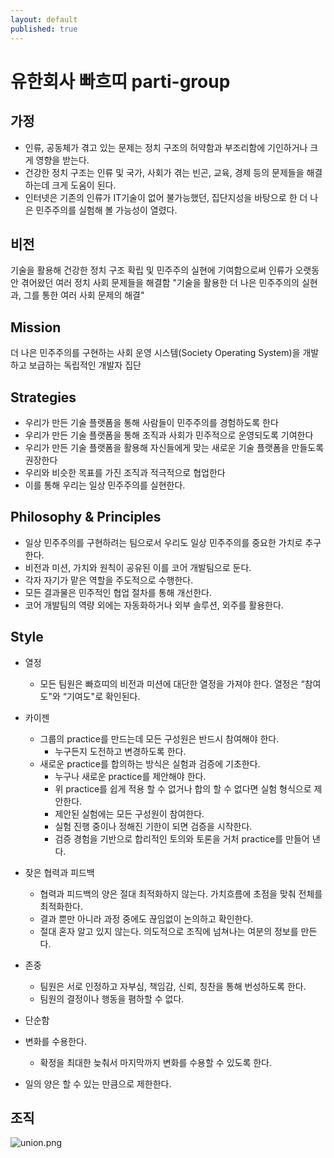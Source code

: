 ```yaml
---
layout: default
published: true
---
```


# 유한회사 빠흐띠 parti-group

## 가정

* 인류, 공동체가 겪고 있는 문제는 정치 구조의 허약함과 부조리함에 기인하거나 크게 영향을 받는다.
* 건강한 정치 구조는 인류 및 국가, 사회가 겪는 빈곤, 교육, 경제 등의 문제들을 해결하는데 크게 도움이 된다.
* 인터넷은 기존의 인류가 IT기술이 없어 불가능했던, 집단지성을 바탕으로 한 더 나은 민주주의를 실험해 볼 가능성이 열렸다.

## 비전

기술을 활용해 건강한 정치 구조 확립 및 민주주의 실현에 기여함으로써 인류가 오랫동안 겪어왔던 여러 정치 사회 문제들을 해결함 "기술을 활용한 더 나은 민주주의의 실현과, 그를 통한 여러 사회 문제의 해결"

## Mission

더 나은 민주주의를 구현하는 사회 운영 시스템(Society Operating System)을 개발하고 보급하는 독립적인 개발자 집단

## Strategies

* 우리가 만든 기술 플랫폼을 통해 사람들이 민주주의를 경험하도록 한다
* 우리가 만든 기술 플랫폼을 통해 조직과 사회가 민주적으로 운영되도록 기여한다
* 우리가 만든 기술 플랫폼을 활용해 자신들에게 맞는 새로운 기술 플랫폼을 만들도록 권장한다
* 우리와 비슷한 목표를 가진 조직과 적극적으로 협업한다
* 이를 통해 우리는 일상 민주주의를 실현한다.

## Philosophy & Principles

* 일상 민주주의를 구현하려는 팀으로서 우리도 일상 민주주의를 중요한 가치로 추구한다.
* 비전과 미션, 가치와 원칙이 공유된 이를 코어 개발팀으로 둔다.
* 각자 자기가 맡은 역할을 주도적으로 수행한다.
* 모든 결과물은 민주적인 협업 절차를 통해 개선한다.
* 코어 개발팀의 역량 외에는 자동화하거나 외부 솔루션, 외주를 활용한다.


## Style

* 열정
  * 모든 팀원은 빠흐띠의 비전과 미션에 대단한 열정을 가져야 한다. 열정은 “참여도"와 “기여도"로 확인된다.

* 카이젠
  * 그룹의 practice를 만드는데 모든 구성원은 반드시 참여해야 한다.
    * 누구든지 도전하고 변경하도록 한다.
  * 새로운 practice를 합의하는 방식은 실험과 검증에 기초한다.
    * 누구나 새로운 practice를 제안해야 한다.
    * 위 practice를 쉽게 적용 할 수 없거나 합의 할 수 없다면 실험 형식으로 제안한다.
    * 제안된 실험에는 모든 구성원이 참여한다.
    * 실험 진행 중이나 정해진 기한이 되면 검증을 시작한다.
    * 검증 경험을 기반으로 합리적인 토의와 토론을 거처 practice를 만들어 낸다.
* 잦은 협력과 피드백
  * 협력과 피드백의 양은 절대 최적화하지 않는다. 가치흐름에 초점을 맞춰 전체를 최적화한다.
  * 결과 뿐만 아니라 과정 중에도 끊임없이 논의하고 확인한다.
  * 절대 혼자 알고 있지 않는다. 의도적으로 조직에 넘쳐나는 여분의 정보를 만든다.
* 존중
  * 팀원은 서로 인정하고 자부심, 책임감, 신뢰, 칭찬을 통해 번성하도록 한다.
  * 팀원의 결정이나 행동을 폄하할 수 없다.
* 단순함
* 변화를 수용한다.
  * 확정을 최대한 늦춰서 마지막까지 변화를 수용할 수 있도록 한다.
* 일의 양은 할 수 있는 만큼으로 제한한다.


## 조직

![union.png]({{site.baseurl}}/media/union.png)

